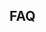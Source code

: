 ## FAQ

<doc-accordion
	heading="Can I also prefix the default language?"
	text="Yes, you can also include the default language in the URL by passing prefixDefaultLanguage: 'always' to createI18n.">
</doc-accordion>

<doc-accordion
	heading="Can I change default language?"
	text="Yes, using the 'defaultLanguage' option on 'createI18n'.">
</doc-accordion>

<doc-accordion
	heading="Do I have to have the language in the URL?"
	text="Using the right options you can get the language from anywhere, but the main benefit of using this library is the i18n routing. If you don't plan on using that you might be
	better off using ParaglideJS directly.">
</doc-accordion>

<doc-accordion
	heading="How can I make my alternate links full urls when prerendering?"
	text="According to the spec, alternate links should be full urls that include the protocol and origin. By default Paraglide-SvelteKit can't know which URL your page will be deployed to while prerendering, so it only includes the path in the alternate url, not the origin or protocol. This works, but is suboptimal. You can tell Paraglide-SvelteKit which url you will be deploying to by setting kit.prerender.origin in your svelte.config.js">
</doc-accordion>

<doc-accordion
	heading="Does this work with vite-plugin-kit-routes"
	text="Yes! Vite-plugin-kit-routes should work with no additional configuration">
</doc-accordion>

<doc-accordion
	heading="Can I dynamically fetch translations from an external server?"
	text="Paraglide is a compiler, so all translations need to be known at build time. You can of course manually react to the current language & fetch external content, but you will end up implementing your own solution for dynamically fetched translations.">
</doc-accordion>

<doc-accordion
	heading="Help! Links in +layout.svelte aren't being translated"
	text="As stated in the caveats, <a> tags are not translated if they are in the same component as the <ParaglideJS> component. Move your Links into a different component and it should work.">
</doc-accordion>
